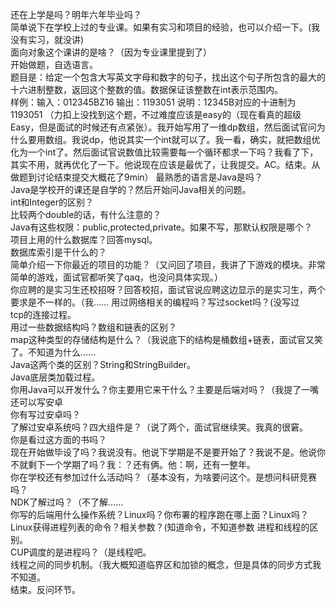 还在上学是吗？明年六年毕业吗？  
简单说下在学校上过的专业课。如果有实习和项目的经验，也可以介绍一下。(我没有实习，就没讲)  
面向对象这个课讲的是啥？（因为专业课里提到了）  
开始做题，自选语言。  
题目是：给定一个包含大写英文字母和数字的句子，找出这个句子所包含的最大的十六进制整数，返回这个整数的值。数据保证该整数在int表示范围内。  
样例：输入：012345BZ16 输出：1193051 说明：12345B对应的十进制为1193051
（力扣上没找到这个题，不过难度应该是easy的（现在看真的超级Easy，但是面试的时候还有点紧张）。我开始写用了一维dp数组，然后面试官问为什么要用数组。我说dp，他说其实一个int就可以了。我一看，确实，就把数组优化为一个int了。然后面试官说数值比较需要每一个循环都求一下吗？我看了下，其实不用，就再优化了一下。他说现在应该是最优了，让我提交。AC。结束。从做题到讨论结束提交大概花了9min）
最熟悉的语言是Java是吗？  
Java是学校开的课还是自学的？然后开始问Java相关的问题。  
int和Integer的区别？  
比较两个double的话，有什么注意的？  
Java有这些权限：public,protected,private。如果不写，那默认权限是哪个？  
项目上用的什么数据库？回答mysql。  
数据库索引是干什么的？  
简单介绍一下你最近的项目的功能？（又问回了项目，我讲了下游戏的模块。非常简单的游戏，面试官都听笑了qaq，也没问具体实现。）  
你应聘的是实习生还校招呀？回答校招，面试官说应聘这边显示的是实习生，两个要求是不一样的。（我……
用过网络相关的编程吗？写过socket吗？(没写过  
tcp的连接过程。  
用过一些数据结构吗？数组和链表的区别？  
map这种类型的存储结构是什么？（我说底下的结构是桶数组+链表，面试官又笑了。不知道为什么……  
Java这两个类的区别？String和StringBuilder。  
Java底层类加载过程。  
你用Java可以开发什么？你主要用它来干什么？主要是后端对吗？（我提了一嘴还可以写安卓  
你有写过安卓吗？  
了解过安卓系统吗？四大组件是？（说了两个，面试官继续笑。我真的很窘。  
你是看过这方面的书吗？  
现在开始做毕设了吗？我说没有。他说下学期是不是要开始了？我说不是。他说你不就剩下一个学期了吗？我：？还有俩。他：啊，还有一整年。  
你在学校还有参加过什么活动吗？（基本没有，为啥要问这个。是想问科研竞赛吗？  
NDK了解过吗？（不了解……  
你写的后端用什么操作系统？Linux吗？你布署的程序跑在哪上面？Linux吗？Linux获得进程列表的命令？相关参数？(知道命令，不知道参数
进程和线程的区别。  
CUP调度的是进程吗？（是线程吧。  
线程之间的同步机制。（我大概知道临界区和加锁的概念，但是具体的同步方式我不知道。  
结束。反问环节。  